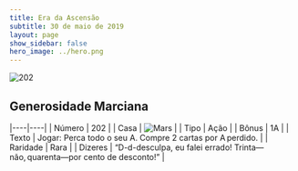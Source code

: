 ```yaml
---
title: Era da Ascensão
subtitle: 30 de maio de 2019
layout: page
show_sidebar: false
hero_image: ../hero.png
---
```


![202](https://cdn.keyforgegame.com/media/card_front/pt/435_202_FMHJ6HJ8M86Q_pt.png)

## Generosidade Marciana

|----|----|
| Número | 202 |
| Casa | ![Mars](https://archonarcana.com/images/thumb/d/de/Mars.png/22px-Mars.png "Marte") |
| Tipo | Ação |
| Bônus | 1A |
| Texto | Jogar: Perca todo o seu A. Compre 2 cartas por A perdido. |
| Raridade | Rara |
| Dizeres | “D-d-desculpa, eu falei errado! Trinta—não, quarenta—por cento de desconto!” |
